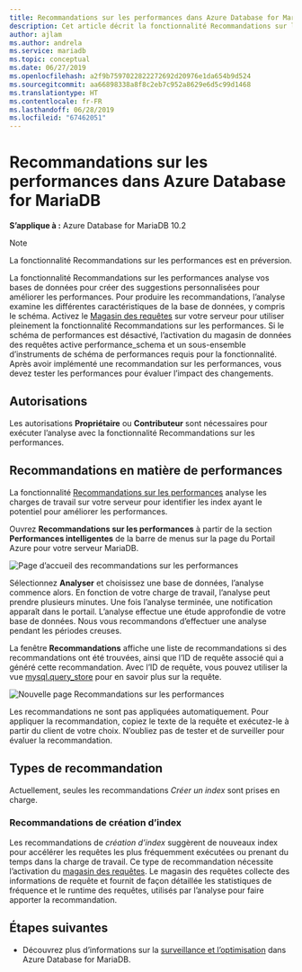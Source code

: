 ```yaml
---
title: Recommandations sur les performances dans Azure Database for MariaDB
description: Cet article décrit la fonctionnalité Recommandations sur les performances dans Azure Database for MariaDB
author: ajlam
ms.author: andrela
ms.service: mariadb
ms.topic: conceptual
ms.date: 06/27/2019
ms.openlocfilehash: a2f9b7597022822272692d20976e1da654b9d524
ms.sourcegitcommit: aa66898338a8f8c2eb7c952a8629e6d5c99d1468
ms.translationtype: HT
ms.contentlocale: fr-FR
ms.lasthandoff: 06/28/2019
ms.locfileid: "67462051"
---
```

# <a name="performance-recommendations-in-azure-database-for-mariadb"></a>Recommandations sur les performances dans Azure Database for MariaDB

**S’applique à :** Azure Database for MariaDB 10.2

> [!NOTE]
> La fonctionnalité Recommandations sur les performances est en préversion.

La fonctionnalité Recommandations sur les performances analyse vos bases de données pour créer des suggestions personnalisées pour améliorer les performances. Pour produire les recommandations, l’analyse examine les différentes caractéristiques de la base de données, y compris le schéma. Activez le [Magasin des requêtes](concepts-query-store.md) sur votre serveur pour utiliser pleinement la fonctionnalité Recommandations sur les performances. Si le schéma de performances est désactivé, l’activation du magasin de données des requêtes active performance_schema et un sous-ensemble d’instruments de schéma de performances requis pour la fonctionnalité. Après avoir implémenté une recommandation sur les performances, vous devez tester les performances pour évaluer l’impact des changements.

## <a name="permissions"></a>Autorisations

Les autorisations **Propriétaire** ou **Contributeur** sont nécessaires pour exécuter l’analyse avec la fonctionnalité Recommandations sur les performances.

## <a name="performance-recommendations"></a>Recommandations en matière de performances

La fonctionnalité [Recommandations sur les performances](concepts-performance-recommendations.md) analyse les charges de travail sur votre serveur pour identifier les index ayant le potentiel pour améliorer les performances.

Ouvrez **Recommandations sur les performances** à partir de la section **Performances intelligentes** de la barre de menus sur la page du Portail Azure pour votre serveur MariaDB.

![Page d’accueil des recommandations sur les performances](./media/concepts-performance-recommendations/performance-recommendations-page.png)

Sélectionnez **Analyser** et choisissez une base de données, l’analyse commence alors. En fonction de votre charge de travail, l’analyse peut prendre plusieurs minutes. Une fois l’analyse terminée, une notification apparaît dans le portail. L’analyse effectue une étude approfondie de votre base de données. Nous vous recommandons d’effectuer une analyse pendant les périodes creuses.

La fenêtre **Recommandations** affiche une liste de recommandations si des recommandations ont été trouvées, ainsi que l’ID de requête associé qui a généré cette recommandation. Avec l’ID de requête, vous pouvez utiliser la vue [mysql.query_store](concepts-query-store.md#mysqlquery_store) pour en savoir plus sur la requête.

![Nouvelle page Recommandations sur les performances](./media/concepts-performance-recommendations/performance-recommendations-result.png)

Les recommandations ne sont pas appliquées automatiquement. Pour appliquer la recommandation, copiez le texte de la requête et exécutez-le à partir du client de votre choix. N’oubliez pas de tester et de surveiller pour évaluer la recommandation.

## <a name="recommendation-types"></a>Types de recommandation

Actuellement, seules les recommandations *Créer un index* sont prises en charge.

### <a name="create-index-recommendations"></a>Recommandations de création d’index

Les recommandations de *création d’index* suggèrent de nouveaux index pour accélérer les requêtes les plus fréquemment exécutées ou prenant du temps dans la charge de travail. Ce type de recommandation nécessite l’activation du [magasin des requêtes](concepts-query-store.md). Le magasin des requêtes collecte des informations de requête et fournit de façon détaillée les statistiques de fréquence et le runtime des requêtes, utilisés par l’analyse pour faire apporter la recommandation.

## <a name="next-steps"></a>Étapes suivantes

- Découvrez plus d’informations sur la [surveillance et l’optimisation](concepts-monitoring.md) dans Azure Database for MariaDB.